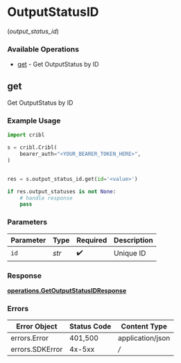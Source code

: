 # OutputStatusID
(*output_status_id*)

### Available Operations

* [get](#get) - Get OutputStatus by ID

## get

Get OutputStatus by ID

### Example Usage

```python
import cribl

s = cribl.Cribl(
    bearer_auth="<YOUR_BEARER_TOKEN_HERE>",
)


res = s.output_status_id.get(id='<value>')

if res.output_statuses is not None:
    # handle response
    pass
```

### Parameters

| Parameter          | Type               | Required           | Description        |
| ------------------ | ------------------ | ------------------ | ------------------ |
| `id`               | *str*              | :heavy_check_mark: | Unique ID          |


### Response

**[operations.GetOutputStatusIDResponse](../../models/operations/getoutputstatusidresponse.md)**
### Errors

| Error Object     | Status Code      | Content Type     |
| ---------------- | ---------------- | ---------------- |
| errors.Error     | 401,500          | application/json |
| errors.SDKError  | 4x-5xx           | */*              |
